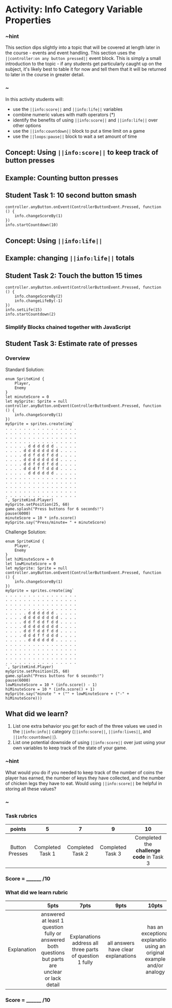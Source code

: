 # Activity: Info Category Variable Properties

### ~hint

This section dips slightly into a topic that will be covered at length later in the course - events and event handling. This section uses the  ``||controller:on any button pressed||`` event block. This is simply a small introduction to the topic - if any students get particularly caught up on the subject, it's likely best to table it for now and tell them that it will be returned to later in the course in greater detail.

### ~

In this activity students will:

* use the ``||info:score||`` and ``||info:life||`` variables
* combine numeric values with math operators (\*)
* identify the benefits of using ``||info:score||`` and ``||info:life||`` over other options
* use the ``||info:countdown||`` block to put a time limit on a game
* use the ``||loops:pause||`` block to wait a set amount of time

## Concept: Using ``||info:score||`` to keep track of button presses

## Example: Counting button presses

## Student Task 1: 10 second button smash
```blocks
controller.anyButton.onEvent(ControllerButtonEvent.Pressed, function () {
    info.changeScoreBy(1)
})
info.startCountdown(10)
```

## Concept: Using ``||info:life||``
## Example: changing ``||info:life||`` totals

## Student Task 2: Touch the button 15 times

```blocks
controller.anyButton.onEvent(ControllerButtonEvent.Pressed, function () {
    info.changeScoreBy(2)
    info.changeLifeBy(-1)
})
info.setLife(15)
info.startCountdown(2)
```
### Simplify Blocks chained together with JavaScript

## Student Task 3: Estimate rate of presses
### Overview

Standard Solution:
```blocks
enum SpriteKind {
    Player,
    Enemy
}
let minuteScore = 0
let mySprite: Sprite = null
controller.anyButton.onEvent(ControllerButtonEvent.Pressed, function () {
    info.changeScoreBy(1)
})
mySprite = sprites.create(img`
. . . . . . . . . . . . . . . . 
. . . . . . . . . . . . . . . . 
. . . . . . . . . . . . . . . . 
. . . . . . . . . . . . . . . . 
. . . . . d d d d d d . . . . . 
. . . . d d d d d d d d . . . . 
. . . . d d f d d f d d . . . . 
. . . . d d d d d d d d . . . . 
. . . . d d f d d f d d . . . . 
. . . . d d d f f d d d . . . . 
. . . . . d d d d d d . . . . . 
. . . . . . . . . . . . . . . . 
. . . . . . . . . . . . . . . . 
. . . . . . . . . . . . . . . . 
. . . . . . . . . . . . . . . . 
. . . . . . . . . . . . . . . . 
`, SpriteKind.Player)
mySprite.setPosition(25, 60)
game.splash("Press buttons for 6 seconds!")
pause(6000)
minuteScore = 10 * info.score()
mySprite.say("Press/minute= " + minuteScore)
```

Challenge Solution:
```blocks
enum SpriteKind {
    Player,
    Enemy
}
let hiMinuteScore = 0
let lowMinuteScore = 0
let mySprite: Sprite = null
controller.anyButton.onEvent(ControllerButtonEvent.Pressed, function () {
    info.changeScoreBy(1)
})
mySprite = sprites.create(img`
. . . . . . . . . . . . . . . . 
. . . . . . . . . . . . . . . . 
. . . . . . . . . . . . . . . . 
. . . . . . . . . . . . . . . . 
. . . . . d d d d d d . . . . . 
. . . . d d d d d d d d . . . . 
. . . . d d f d d f d d . . . . 
. . . . d d d d d d d d . . . . 
. . . . d d f d d f d d . . . . 
. . . . d d d f f d d d . . . . 
. . . . . d d d d d d . . . . . 
. . . . . . . . . . . . . . . . 
. . . . . . . . . . . . . . . . 
. . . . . . . . . . . . . . . . 
. . . . . . . . . . . . . . . . 
. . . . . . . . . . . . . . . . 
`, SpriteKind.Player)
mySprite.setPosition(25, 60)
game.splash("Press buttons for 6 seconds!")
pause(6000)
lowMinuteScore = 10 * (info.score() - 1)
hiMinuteScore = 10 * (info.score() + 1)
mySprite.say("minute " + ("" + lowMinuteScore + ("-" + hiMinuteScore)))
```

## What did we learn? 
1. List one extra behavior you get for each of the three values we used in the ``||info:info||`` category (``||info:score||``, ``||info:lives||``, and ``||info:countdown||``).
2. List one potential downside of using ``||info:score||`` over just using your own variables to keep track of the state of your game.

### ~hint
What would you do if you needed to keep track of the number of coins the player has earned, the number of keys they have collected, and the number of chicken legs they have to eat. Would using ``||info:score||`` be helpful in storing all these values?
### ~

### Task rubrics

| points | 5 | 7 | 9 | 10 |
|:---:|:---:|:---:|:---:|:---:|
| Button Presses | Completed Task 1 | Completed Task 2 | Completed Task 3 | Completed the **challenge code** in Task 3 |

### Score = \_\_\_\_\_\_ /10 

### What did we learn rubric
|   | 5pts | 7pts | 9pts | 10pts |
|:---:|:---:|:---:|:---:|:---:|
| Explanation | answered at least 1 question fully or answered both questions but parts are unclear or lack detail | Explanations address all three parts of question 1 fully | all answers have clear explanations |  has an exceptional explanation using an original example and/or analogy |

### Score = \_\_\_\_\_\_ /10 
